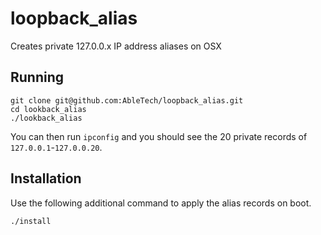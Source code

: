 # loopback_alias
Creates private 127.0.0.x IP address aliases on OSX

## Running

```
git clone git@github.com:AbleTech/loopback_alias.git
cd lookback_alias
./lookback_alias
```

You can then run `ipconfig` and you should see the 20 private records of `127.0.0.1`-`127.0.0.20`.

## Installation

Use the following additional command to apply the alias records on boot.

```
./install
```

